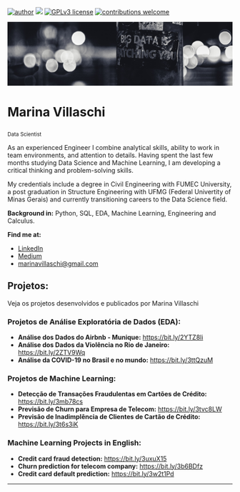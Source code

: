 [![author](https://img.shields.io/badge/author-marinavillaschi-red.svg)](https://www.linkedin.com/in/marinavillaschi) [![](https://img.shields.io/badge/python-3.7+-blue.svg)](https://www.python.org/downloads/release/python-365/) [![GPLv3 license](https://img.shields.io/badge/License-GPLv3-blue.svg)](http://perso.crans.org/besson/LICENSE.html) [![contributions welcome](https://img.shields.io/badge/contributions-welcome-brightgreen.svg?style=flat)](https://github.com/marinavillaschi/first_datascience_mpv/issues)

<p align="center">
  <img src="banner.png" >
</p>

# Marina Villaschi
<sub>Data Scientist</sub>

As an experienced Engineer I combine analytical skills, ability to work in team environments, and attention to details. Having spent the last few months studying Data Science and Machine Learning, I am developing a critical thinking and problem-solving skills.

My credentials include a degree in Civil Engineering with FUMEC University, a post graduation in Structure Engineering with UFMG (Federal Univertity of Minas Gerais) and currently transitioning careers to the Data Science field.

**Background in:** Python, SQL, EDA, Machine Learning, Engineering and Calculus.

**Find me at:**

* [LinkedIn](https://www.linkedin.com/in/marinavillaschi)
* [Medium](https://pandascouple.medium.com/)
* marinavillaschi@gmail.com


## Projetos:
Veja os projetos desenvolvidos e publicados por Marina Villaschi

### Projetos de Análise Exploratória de Dados (EDA):

* **Análise dos Dados do Airbnb - Munique:** https://bit.ly/2YTZ8li
* **Análise dos Dados da Violência no Rio de Janeiro:** https://bit.ly/2ZTV9Wq
* **Análise da COVID-19 no Brasil e no mundo:** https://bit.ly/3ttQzuM

### Projetos de Machine Learning:

* **Detecção de Transações Fraudulentas em Cartões de Crédito:** https://bit.ly/3mb78cs
* **Previsão de Churn para Empresa de Telecom:** https://bit.ly/3tvc8LW
* **Previsão de Inadimplência de Clientes de Cartão de Crédito:** https://bit.ly/3t6s3iK

### Machine Learning Projects in English:

* **Credit card fraud detection:** https://bit.ly/3uxuX15
* **Churn prediction for telecom company:** https://bit.ly/3b6BDfz
* **Credit card default prediction:** https://bit.ly/3w2t1Pd


---



